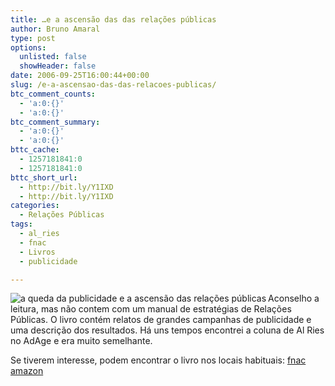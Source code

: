 ```yaml
---
title: …e a ascensão das das relações públicas
author: Bruno Amaral
type: post
options:
  unlisted: false
  showHeader: false
date: 2006-09-25T16:00:44+00:00
slug: /e-a-ascensao-das-das-relacoes-publicas/
btc_comment_counts:
  - 'a:0:{}'
  - 'a:0:{}'
btc_comment_summary:
  - 'a:0:{}'
  - 'a:0:{}'
bttc_cache:
  - 1257181841:0
  - 1257181841:0
bttc_short_url:
  - http://bit.ly/Y1IXD
  - http://bit.ly/Y1IXD
categories:
  - Relações Públicas
tags:
  - al_ries
  - fnac
  - Livros
  - publicidade

---
```

<img src="/wp-content/uploads/2006/09/snipshot_snns58b751.gif" alt="a queda da publicidade e a ascensão das relações públicas" id="image173" align="left" />
  
Aconselho a leitura, mas não contem com um manual de estratégias de Relações Públicas. O livro contém relatos de grandes campanhas de publicidade e uma descrição dos resultados. Há uns tempos encontrei a coluna de Al Ries no AdAge e era muito semelhante.

Se tiverem interesse, podem encontrar o livro nos locais habituais: [fnac][1] [amazon][2]

 [1]: http://www.fnac.pt/pt/Catalog/Detail.aspx?cIndex=0&catalog=livros&categoryN=Livros&category=gestao&product=9789724614755
 [2]: http://www.amazon.co.uk/Fall-Advertising-Rise-PR/dp/0060081996/sr=8-1/qid=1159053174/ref=sr_1_1/202-8875349-2975046?ie=UTF8&s=books